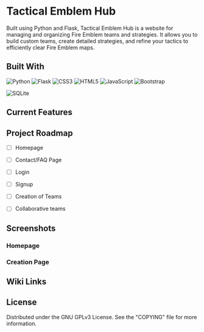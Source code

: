 # Tactical Emblem Hub

<p>Built using Python and Flask, Tactical Emblem Hub is a website for managing and organizing Fire Emblem teams and strategies. It allows you to build custom teams, create detailed strategies, and refine your tactics to efficiently clear Fire Emblem maps.</p>

## Built With
![Python](https://img.shields.io/badge/python-3670A0?style=for-the-badge&logo=python&logoColor=ffdd54)
![Flask](https://img.shields.io/badge/flask-%23000.svg?style=for-the-badge&logo=flask&logoColor=white)
![CSS3](https://img.shields.io/badge/css3-%231572B6.svg?style=for-the-badge&logo=css3&logoColor=white)
![HTML5](https://img.shields.io/badge/html5-%23E34F26.svg?style=for-the-badge&logo=html5&logoColor=white) 
![JavaScript](https://img.shields.io/badge/Javascript-ffdf2b?style=for-the-badge&logo=Javascript&logoColor=white)
![Bootstrap](https://img.shields.io/badge/bootstrap-%238511FA.svg?style=for-the-badge&logo=bootstrap&logoColor=white)
<!--SQLAlchemy-->
![SQLite](https://img.shields.io/badge/sqlite-%2307405e.svg?style=for-the-badge&logo=sqlite&logoColor=white)

## Current Features
<!-- - Signup
- Login
- Create a team (Every team is associated with a game, strategy and a chosen variety of characters. The process goes: game, team, characters, strategy) -->

## Project Roadmap
- [ ] Homepage
- [ ] Contact/FAQ Page
- [ ] Login
- [ ] Signup
- [ ] Creation of Teams
- [ ] Collaborative teams 


## Screenshots
### Homepage

### Creation Page

## Wiki Links
<!--Database Architecture-->
<!--Contact/FAQ-->

## License
Distributed under the GNU GPLv3 License. See the "COPYING" file for more information.
